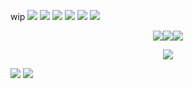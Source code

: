 wip
![](https://github.com/user-attachments/assets/2c6dd97e-ab9d-4ede-a45c-bce13a364608)
![](https://github.com/user-attachments/assets/5f0be952-d161-49e2-9884-5c3ed1f78a51) ![](https://github.com/user-attachments/assets/d5654fac-2688-43e2-9733-7105940038cf) ![](https://github.com/user-attachments/assets/87b41ab2-7747-4281-8714-052452c47460) ![](https://github.com/user-attachments/assets/00ab3eb0-dd26-4a68-b594-7dfb13f92c0a) ![](https://github.com/user-attachments/assets/79ae2abf-ad62-46ff-bfd7-dc3a544b5a90)

<p align="center"><img src="https://github.com/user-attachments/assets/5ec8c6fc-2c94-4a0c-b8a4-aa45cae19932"/><img src="https://github.com/user-attachments/assets/d605b816-6a40-423b-88ed-31a2e032cb7c"><img src="https://github.com/user-attachments/assets/0cde3c85-849e-4141-9476-926c803c548a"/></p>

<p align="center"><img src="https://github.com/user-attachments/assets/a041ba4f-ae5c-477b-b807-126e58bbd244" /></p>

![](https://github.com/user-attachments/assets/4572d403-357f-49e3-bc3b-75feffbbb28b)
![](https://github.com/user-attachments/assets/50ee70aa-1de2-482e-bea3-f2b708844a12)
